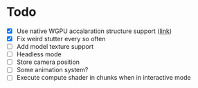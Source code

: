 # Todo

- [x] Use native WGPU accalaration structure support ([link](https://github.com/gfx-rs/wgpu/blob/trunk/etc/specs/ray_tracing.md))
- [x] Fix weird stutter every so often
- [ ] Add model texture support
- [ ] Headless mode
- [ ] Store camera position
- [ ] Some animation system?
- [ ] Execute compute shader in chunks when in interactive mode
